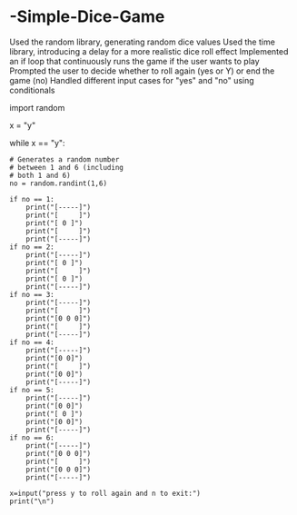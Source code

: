 # -Simple-Dice-Game

Used the random library,  generating random dice values
Used the time library, introducing a delay for a more realistic dice roll effect
Implemented an if loop that continuously runs the game if the user wants to play
Prompted the user to decide whether to roll again (yes or Y) or end the game (no)
Handled different input cases for "yes" and "no" using conditionals


import random


x = "y"

while x == "y":
	
	# Generates a random number
	# between 1 and 6 (including
	# both 1 and 6)
	no = random.randint(1,6)
	
	if no == 1:
		print("[-----]")
		print("[	 ]")
		print("[ 0 ]")
		print("[	 ]")
		print("[-----]")
	if no == 2:
		print("[-----]")
		print("[ 0 ]")
		print("[	 ]")
		print("[ 0 ]")
		print("[-----]")
	if no == 3:
		print("[-----]")
		print("[	 ]")
		print("[0 0 0]")
		print("[	 ]")
		print("[-----]")
	if no == 4:
		print("[-----]")
		print("[0 0]")
		print("[	 ]")
		print("[0 0]")
		print("[-----]")
	if no == 5:
		print("[-----]")
		print("[0 0]")
		print("[ 0 ]")
		print("[0 0]")
		print("[-----]")
	if no == 6:
		print("[-----]")
		print("[0 0 0]")
		print("[	 ]")
		print("[0 0 0]")
		print("[-----]")
		
	x=input("press y to roll again and n to exit:")
	print("\n")

